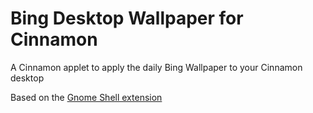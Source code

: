 # Bing Desktop Wallpaper for Cinnamon

A Cinnamon applet to apply the daily Bing Wallpaper to your Cinnamon desktop

Based on the [Gnome Shell extension](https://github.com/neffo/bing-wallpaper-gnome-extension>)
